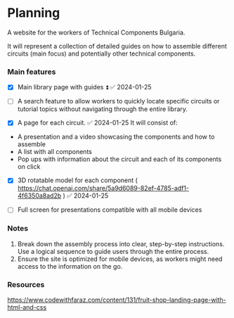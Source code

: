 # Planning

A website for the workers of Technical Components Bulgaria.

It will represent a collection of detailed guides on how to assemble different circuits (main focus) and potentially other technical components.

### Main features
- [x] Main library page with guides ⏫ ✅ 2024-01-25

- [ ] A search feature to allow workers to quickly locate specific circuits or tutorial topics without navigating through the entire library.

- [x] A page for each circuit. ✅ 2024-01-25
 It will consist of: 
 - A presentation and a video showcasing the components and how to assemble
 - A list with all components
 - Pop ups with information about the circuit and each of its components on click

- [x] 3D rotatable model for each component ( https://chat.openai.com/share/5a9d6089-82ef-4785-adf1-4f6350a8ad2b ) ✅ 2024-01-25

- [ ] Full screen for presentations compatible with all mobile devices 
### Notes
1. Break down the assembly process into clear, step-by-step instructions. Use a logical sequence to guide users through the entire process.
2. Ensure the site is optimized for mobile devices, as workers might need access to the information on the go.

### Resources
https://www.codewithfaraz.com/content/131/fruit-shop-landing-page-with-html-and-css

